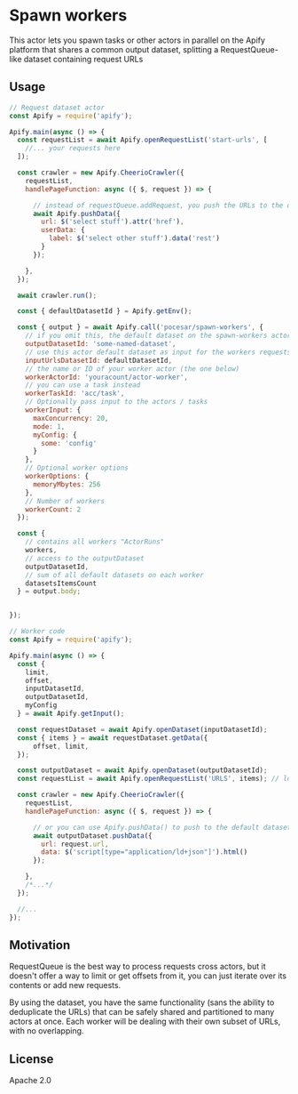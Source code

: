 # Spawn workers

This actor lets you spawn tasks or other actors in parallel on the Apify platform that shares a common output dataset, splitting a RequestQueue-like dataset containing request URLs

## Usage

```js
// Request dataset actor
const Apify = require('apify');

Apify.main(async () => {
  const requestList = await Apify.openRequestList('start-urls', [
    //... your requests here
  ]);

  const crawler = new Apify.CheerioCrawler({
    requestList,
    handlePageFunction: async ({ $, request }) => {

      // instead of requestQueue.addRequest, you push the URLs to the dataset
      await Apify.pushData({
        url: $('select stuff').attr('href'),
        userData: {
          label: $('select other stuff').data('rest')
        }
      });

    },
  });

  await crawler.run();

  const { defaultDatasetId } = Apify.getEnv();

  const { output } = await Apify.call('pocesar/spawn-workers', {
    // if you omit this, the default dataset on the spawn-workers actor will hold all items
    outputDatasetId: 'some-named-dataset',
    // use this actor default dataset as input for the workers requests
    inputUrlsDatasetId: defaultDatasetId,
    // the name or ID of your worker actor (the one below)
    workerActorId: 'youracount/actor-worker',
    // you can use a task instead
    workerTaskId: 'acc/task',
    // Optionally pass input to the actors / tasks
    workerInput: {
      maxConcurrency: 20,
      mode: 1,
      myConfig: {
        some: 'config'
      }
    },
    // Optional worker options
    workerOptions: {
      memoryMbytes: 256
    },
    // Number of workers
    workerCount: 2
  });

  const {
    // contains all workers "ActorRuns"
    workers,
    // access to the outputDataset
    outputDatasetId,
    // sum of all default datasets on each worker
    datasetsItemsCount
  } = output.body;


});
```

```js
// Worker code
const Apify = require('apify');

Apify.main(async () => {
  const {
    limit,
    offset,
    inputDatasetId,
    outputDatasetId,
    myConfig
  } = await Apify.getInput();

  const requestDataset = await Apify.openDataset(inputDatasetId);
  const { items } = await requestDataset.getData({
      offset, limit,
  });

  const outputDataset = await Apify.openDataset(outputDatasetId);
  const requestList = await Apify.openRequestList('URLS', items); // load all the urls at once in memory

  const crawler = new Apify.CheerioCrawler({
    requestList,
    handlePageFunction: async ({ $, request }) => {

      // or you can use Apify.pushData() to push to the default dataset
      await outputDataset.pushData({
        url: request.url,
        data: $('script[type="application/ld+json"]').html()
      });

    },
    /*...*/
  });

  //...
});
```

## Motivation

RequestQueue is the best way to process requests cross actors, but it doesn't offer a way to limit or get offsets from it, you can just iterate over its contents or add new requests.

By using the dataset, you have the same functionality (sans the ability to deduplicate the URLs) that can be safely shared and partitioned to many actors at once. Each worker will be dealing with their own subset of URLs, with no overlapping.

## License

Apache 2.0


